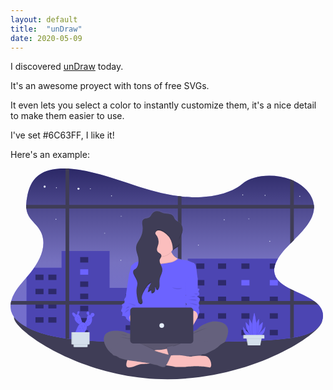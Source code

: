 ```yaml
---
layout: default
title:  "unDraw"
date: 2020-05-09
---
```


I discovered [unDraw](https://undraw.co/) today.

It's an awesome proyect with tons of free SVGs.

It even lets you select a color to instantly customize them, it's a nice detail to make them easier
to use.

I've set #6C63FF, I like it!

Here's an example:

<svg id="working-night" data-name="Layer 1" xmlns="http://www.w3.org/2000/svg" xmlns:xlink="http://www.w3.org/1999/xlink" width="500" height="337.15" viewBox="0 0 1109.79 748.34"><defs><linearGradient id="4673c98d-e8c8-4911-bde5-090ef44e1581" x1="600" y1="694.2" x2="600" y2="75.83" gradientUnits="userSpaceOnUse"><stop offset="0.2" stop-color="gray" stop-opacity="0.4"/><stop offset="0.46" stop-color="gray" stop-opacity="0.5"/><stop offset="1" stop-opacity="0.6"/></linearGradient><linearGradient id="528408a2-f79a-48f6-b2a6-578d2aaf4c5c" x1="597.35" y1="783.63" x2="597.35" y2="223.2" gradientUnits="userSpaceOnUse"><stop offset="0" stop-color="gray" stop-opacity="0.25"/><stop offset="0.54" stop-color="gray" stop-opacity="0.12"/><stop offset="1" stop-color="gray" stop-opacity="0.1"/></linearGradient></defs><title>working late</title><path d="M1151.86,616.41c0,44.37-244.24,207.76-549.27,207.76S57.45,650.05,57.45,605.68s240.11,57.79,545.14,57.79S1151.86,572,1151.86,616.41Z" transform="translate(-45.11 -75.83)" fill="#3f3d56"/><path d="M1154.89,598.7c0,.59,0,1.18,0,1.78-.67,18.44-10.94,36.78-29.68,49.73-19.88,13.72-46.54,20.94-73.91,25.55-4.28.72-8.58,1.37-12.87,2-2.19.3-4.37.6-6.54.88-60.93,8-123.14,9.53-185.06,11-64.77,1.6-129.6,3.18-194.44,4l-12.86.15c-98.38,1.06-196.72.17-294.74-5.41-30.42-1.72-61.14-4-91.3-7.84q-6.45-.79-12.86-1.73c-40-5.73-78.81-14.52-114.17-28.79A254.48,254.48,0,0,1,102,638.72c-22.21-11.79-40.94-26.7-50.21-45A63.12,63.12,0,0,1,45.39,559a81.22,81.22,0,0,1,2.23-12.87,114.68,114.68,0,0,1,12.63-29.71c14.44-24.42,36.13-46.31,54.83-69.24C155,398.31,181,336.56,144.16,286.47c-10.57-14.39-25.85-27-34.46-42.05A67.72,67.72,0,0,1,101.26,218a95.07,95.07,0,0,1-.53-12.87,178.53,178.53,0,0,1,3.75-29.84c6-30.72,17.21-63.84,51.83-83,23.63-13.08,53.75-17.14,84.29-16.37q6.43.15,12.86.6c11.71.77,23.35,2.19,34.59,4,69.44,11.09,133.53,34.26,198.23,55.18,49.26,15.92,100.28,30.81,153.22,37.91,4.28.57,8.56,1.1,12.86,1.56,12.41,1.36,24.93,2.26,37.55,2.63C752.72,179.6,826,166,867.71,130.68,908,96.54,983.56,93.79,1038.4,114.18l.82.31q6.19,2.36,12,5.08c40.41,19,67.48,51.54,71.3,85.59a74.3,74.3,0,0,1,.34,12.74.53.53,0,0,1,0,.13c-2.62,41.89-36.86,77.07-71.63,112.31-4.3,4.35-8.61,8.7-12.87,13.08-11.28,11.58-22.21,23.25-31.69,35.26a165.34,165.34,0,0,0-11.92,17.1A110.45,110.45,0,0,0,986.28,413a71.62,71.62,0,0,0-4.67,19.3,50.47,50.47,0,0,0,5,27.6l.09.2c9.28,18.4,28.92,31.44,51.66,43,4.19,2.14,8.5,4.22,12.87,6.28,24.66,11.64,51.23,22.45,71.43,36.82A107.09,107.09,0,0,1,1137.84,559a77.34,77.34,0,0,1,5.36,6.17,54.14,54.14,0,0,1,11.68,32.69C1154.89,598.16,1154.89,598.43,1154.89,598.7Z" transform="translate(-45.11 -75.83)" fill="#6c63ff"/><path d="M1154.89,598.7c0,.59,0,1.18,0,1.78-.67,18.44-10.94,36.78-29.68,49.73-19.88,13.72-46.54,20.94-73.91,25.55-4.28.72-8.58,1.37-12.87,2-2.19.3-4.37.6-6.54.88-60.93,8-123.14,9.53-185.06,11-64.77,1.6-129.6,3.18-194.44,4l-12.86.15c-98.38,1.06-196.72.17-294.74-5.41-30.42-1.72-61.14-4-91.3-7.84q-6.45-.79-12.86-1.73c-40-5.73-78.81-14.52-114.17-28.79A254.48,254.48,0,0,1,102,638.72c-22.21-11.79-40.94-26.7-50.21-45A63.12,63.12,0,0,1,45.39,559a81.22,81.22,0,0,1,2.23-12.87,114.68,114.68,0,0,1,12.63-29.71c14.44-24.42,36.13-46.31,54.83-69.24C155,398.31,181,336.56,144.16,286.47c-10.57-14.39-25.85-27-34.46-42.05A67.72,67.72,0,0,1,101.26,218a95.07,95.07,0,0,1-.53-12.87,178.53,178.53,0,0,1,3.75-29.84c6-30.72,17.21-63.84,51.83-83,23.63-13.08,53.75-17.14,84.29-16.37q6.43.15,12.86.6c11.71.77,23.35,2.19,34.59,4,69.44,11.09,133.53,34.26,198.23,55.18,49.26,15.92,100.28,30.81,153.22,37.91,4.28.57,8.56,1.1,12.86,1.56,12.41,1.36,24.93,2.26,37.55,2.63C752.72,179.6,826,166,867.71,130.68,908,96.54,983.56,93.79,1038.4,114.18l.82.31q6.19,2.36,12,5.08c40.41,19,67.48,51.54,71.3,85.59a74.3,74.3,0,0,1,.34,12.74.53.53,0,0,1,0,.13c-2.62,41.89-36.86,77.07-71.63,112.31-4.3,4.35-8.61,8.7-12.87,13.08-11.28,11.58-22.21,23.25-31.69,35.26a165.34,165.34,0,0,0-11.92,17.1A110.45,110.45,0,0,0,986.28,413a71.62,71.62,0,0,0-4.67,19.3,50.47,50.47,0,0,0,5,27.6l.09.2c9.28,18.4,28.92,31.44,51.66,43,4.19,2.14,8.5,4.22,12.87,6.28,24.66,11.64,51.23,22.45,71.43,36.82A107.09,107.09,0,0,1,1137.84,559a77.34,77.34,0,0,1,5.36,6.17,54.14,54.14,0,0,1,11.68,32.69C1154.89,598.16,1154.89,598.43,1154.89,598.7Z" transform="translate(-45.11 -75.83)" fill="url(#4673c98d-e8c8-4911-bde5-090ef44e1581)"/><path d="M1051.27,119.57V330.33c-4.3,4.36-8.61,8.71-12.87,13.09V114.18Z" transform="translate(-45.11 -75.83)" fill="#3f3d56"/><path d="M1122.91,217.9a.57.57,0,0,1,0,.13H101.26a95.21,95.21,0,0,1-.53-12.87H1122.57A74.27,74.27,0,0,1,1122.91,217.9Z" transform="translate(-45.11 -75.83)" fill="#3f3d56"/><circle cx="241.32" cy="71.81" r="3.75" fill="#e7effd"/><circle cx="121.22" cy="64.3" r="3.75" fill="#e7effd"/><circle cx="283.68" cy="71.81" r="1.61" fill="#e7effd"/><circle cx="163.04" cy="68.06" r="1.61" fill="#e7effd"/><circle cx="161.44" cy="180.51" r="1.61" fill="#e7effd"/><circle cx="904.01" cy="95.53" r="1.61" fill="#e7effd"/><circle cx="358.74" cy="97.01" r="1.61" fill="#e7effd"/><circle cx="824.66" cy="93.79" r="1.61" fill="#e7effd"/><circle cx="1027.33" cy="98.62" r="1.61" fill="#e7effd"/><path d="M1154.89,598.7c0,.59,0,1.18,0,1.78-.51,18.58-10.8,37.11-29.68,50.15-19.88,13.72-46.54,20.94-73.91,25.55-4.28.72-8.58,1.37-12.87,2-2.19.3-4.37.6-6.54.88-15,2-30.08,3.53-45.21,4.81-20.3,1.72-40.7,2.91-61.12,3.79-26.22,1.15-52.49,1.8-78.73,2.45-51.29,1.26-102.62,2.52-154,3.39l-18.23.3-22.24.3-12.86.15c-81,.86-161.88.42-242.62-2.88q-8.06-.32-16.09-.7-18-.79-36-1.83c-24.05-1.36-48.29-3.08-72.27-5.63q-9.54-1-19-2.21-6.45-.79-12.86-1.73-7.14-1-14.22-2.18c-35-5.72-68.79-14-99.95-26.62A259.37,259.37,0,0,1,102,639.14v-176c4.44-5.15,8.85-10.3,13.09-15.51,5.1-6.26,10-12.71,14.5-19.33h96.8V368.65h170.5V499.79H674.6v-104H995a112,112,0,0,0-8.39,16.65V413h-.37a71.62,71.62,0,0,0-4.67,19.3,50.47,50.47,0,0,0,5,27.6v.42l.09.2c9.28,18.4,28.92,31.44,51.66,43,4.19,2.14,8.5,4.22,12.87,6.28,24.41,11.52,50.71,22.24,70.83,36.4l.6.42A107.61,107.61,0,0,1,1137.43,559c.15.14.28.28.41.42a77.34,77.34,0,0,1,5.36,6.17,54.21,54.21,0,0,1,11.68,32.27C1154.89,598.16,1154.89,598.43,1154.89,598.7Z" transform="translate(-45.11 -75.83)" fill="#6c63ff"/><path d="M1154.89,598.7c0,.59,0,1.18,0,1.78-.51,18.58-10.8,37.11-29.68,50.15-19.88,13.72-46.54,20.94-73.91,25.55-4.28.72-8.58,1.37-12.87,2-2.19.3-4.37.6-6.54.88-15,2-30.08,3.53-45.21,4.81-20.3,1.72-40.7,2.91-61.12,3.79-26.22,1.15-52.49,1.8-78.73,2.45-51.29,1.26-102.62,2.52-154,3.39l-18.23.3-22.24.3-12.86.15c-81,.86-161.88.42-242.62-2.88q-8.06-.32-16.09-.7-18-.79-36-1.83c-24.05-1.36-48.29-3.08-72.27-5.63q-9.54-1-19-2.21-6.45-.79-12.86-1.73-7.14-1-14.22-2.18c-35-5.72-68.79-14-99.95-26.62A259.37,259.37,0,0,1,102,639.14v-176c4.44-5.15,8.85-10.3,13.09-15.51,5.1-6.26,10-12.71,14.5-19.33h96.8V368.65h170.5V499.79H674.6v-104H995a112,112,0,0,0-8.39,16.65V413h-.37a71.62,71.62,0,0,0-4.67,19.3,50.47,50.47,0,0,0,5,27.6v.42l.09.2c9.28,18.4,28.92,31.44,51.66,43,4.19,2.14,8.5,4.22,12.87,6.28,24.41,11.52,50.71,22.24,70.83,36.4l.6.42A107.61,107.61,0,0,1,1137.43,559c.15.14.28.28.41.42a77.34,77.34,0,0,1,5.36,6.17,54.21,54.21,0,0,1,11.68,32.27C1154.89,598.16,1154.89,598.43,1154.89,598.7Z" transform="translate(-45.11 -75.83)" opacity="0.3"/><rect x="88.69" y="376.79" width="28.6" height="19.3" opacity="0.4"/><rect x="134.45" y="376.79" width="28.6" height="19.3" opacity="0.4"/><rect x="659.88" y="337.12" width="28.6" height="19.3" opacity="0.4"/><rect x="737.09" y="337.12" width="28.6" height="19.3" opacity="0.4"/><rect x="820.01" y="337.12" width="28.6" height="19.3" opacity="0.4"/><rect x="659.88" y="396.1" width="28.6" height="19.3" opacity="0.4"/><rect x="737.09" y="396.1" width="28.6" height="19.3" opacity="0.4"/><rect x="820.01" y="396.1" width="28.6" height="19.3" fill="#6c63ff"/><rect x="659.88" y="455.07" width="28.6" height="19.3" opacity="0.4"/><rect x="737.09" y="455.07" width="28.6" height="19.3" opacity="0.4"/><rect x="820.01" y="455.07" width="28.6" height="19.3" opacity="0.4"/><rect x="659.88" y="514.05" width="28.6" height="19.3" opacity="0.4"/><rect x="737.09" y="514.05" width="28.6" height="19.3" opacity="0.4"/><rect x="820.01" y="514.05" width="28.6" height="19.3" opacity="0.4"/><rect x="659.88" y="573.03" width="28.6" height="19.3" opacity="0.4"/><rect x="737.09" y="573.03" width="28.6" height="19.3" opacity="0.4"/><rect x="820.01" y="573.03" width="28.6" height="19.3" opacity="0.4"/><path d="M986.28,413a71.62,71.62,0,0,0-4.67,19.3H965.92V413Z" transform="translate(-45.11 -75.83)" opacity="0.4"/><rect x="920.81" y="396.1" width="28.6" height="19.3" fill="#6c63ff"/><rect x="920.81" y="455.07" width="28.6" height="19.3" opacity="0.4"/><rect x="920.81" y="514.05" width="28.6" height="19.3" opacity="0.4"/><rect x="920.81" y="573.03" width="28.6" height="19.3" opacity="0.4"/><rect x="247.4" y="314.6" width="28.6" height="19.3" opacity="0.4"/><rect x="247.4" y="357.87" width="28.6" height="19.3" fill="#6c63ff"/><rect x="247.4" y="401.13" width="28.6" height="19.3" opacity="0.4"/><rect x="247.4" y="444.4" width="28.6" height="19.3" opacity="0.4"/><rect x="247.4" y="487.66" width="28.6" height="19.3" opacity="0.4"/><rect x="247.4" y="530.93" width="28.6" height="19.3" opacity="0.4"/><rect x="247.4" y="574.19" width="28.6" height="19.3" opacity="0.4"/><rect x="88.69" y="427.23" width="28.6" height="19.3" opacity="0.4"/><rect x="134.45" y="427.23" width="28.6" height="19.3" opacity="0.4"/><rect x="88.69" y="477.67" width="28.6" height="19.3" opacity="0.4"/><rect x="134.45" y="477.67" width="28.6" height="19.3" opacity="0.4"/><rect x="88.69" y="528.11" width="28.6" height="19.3" opacity="0.4"/><rect x="134.45" y="528.11" width="28.6" height="19.3" opacity="0.4"/><rect x="408.96" y="446.45" width="142.98" height="17.25" opacity="0.4"/><rect x="408.96" y="501.49" width="142.98" height="17.25" opacity="0.4"/><rect x="408.96" y="556.54" width="142.98" height="17.25" opacity="0.4"/><path d="M253.46,76.52v604q-6.45-.79-12.86-1.73V75.92C244.89,76,249.17,76.22,253.46,76.52Z" transform="translate(-45.11 -75.83)" fill="#3f3d56"/><path d="M652.36,175.15V693.66l-12.86.15V173.58Q645.92,174.45,652.36,175.15Z" transform="translate(-45.11 -75.83)" fill="#3f3d56"/><path d="M1137.84,559H45.39a81.22,81.22,0,0,1,2.23-12.87H1122.7A105.88,105.88,0,0,1,1137.84,559Z" transform="translate(-45.11 -75.83)" fill="#3f3d56"/><path d="M1038.4,503.06c4.19,2.14,8.5,4.22,12.87,6.28V675.76c-4.28.72-8.58,1.37-12.87,2Z" transform="translate(-45.11 -75.83)" fill="#3f3d56"/><polygon points="337.33 229.81 334.87 229.81 334.87 227.35 334.43 227.35 334.43 229.81 331.97 229.81 331.97 230.25 334.43 230.25 334.43 232.71 334.87 232.71 334.87 230.25 337.33 230.25 337.33 229.81" fill="#e7effd"/><polygon points="848.61 178.68 846.15 178.68 846.15 176.22 845.7 176.22 845.7 178.68 843.25 178.68 843.25 179.12 845.7 179.12 845.7 181.58 846.15 181.58 846.15 179.12 848.61 179.12 848.61 178.68" fill="#e7effd"/><polygon points="395.6 168.73 393.14 168.73 393.14 166.27 392.69 166.27 392.69 168.73 390.24 168.73 390.24 169.18 392.69 169.18 392.69 171.63 393.14 171.63 393.14 169.18 395.6 169.18 395.6 168.73" fill="#e7effd"/><circle cx="391.85" cy="325.96" r="1.61" fill="#e7effd"/><circle cx="759.02" cy="182.12" r="1.61" fill="#e7effd"/><circle cx="920.81" cy="258.37" r="1.61" fill="#e7effd"/><circle cx="667.43" cy="272.18" r="1.61" fill="#e7effd"/><path d="M760.43,619s-34.31,8.3-47.89,23.83c-4.55,5.19-11.3,8.93-18.27,11.6V631c7.85-13.18,15.76-27.84,15.76-27.84.36-.72,3.22-10.83,3.22-10.83,6.44-5.06-.36-22.74-.36-22.74s3.94-11.19,1.79-13.36-.36-7.94,1.43-10.47,1.43-5.78,1.43-7.94-2.86-5.42-7.51-7.22.36-4.69,3.22-5.42,3.58-7.58.36-11.19.36-5.77,2.14-9.74S710,501,710,501V464.5h0s-2.15-11.91-4.29-32.85-10.37-23.1-10.37-23.1a94.19,94.19,0,0,1-12.87-5.06,88.15,88.15,0,0,0-13.58-5.05s-9.65,0-17.52-2.42-11.95-2.59-11.95-2.59l-1.29-.64a46.83,46.83,0,0,1-21.69-23c-.22-.5-.42-1-.62-1.48a50.48,50.48,0,0,0,5.71-7.58l0-.06c0,.37,0,.74,0,1.11,0,.15,0,.31,0,.46,0,.89,0,1.78,0,2.67h0V365c5.7-10.07,22.24-12.37,23.81-23.87a12,12,0,0,0,.11-1.58v-.07c0-.38,0-.77,0-1.16-.21-3.21-1.31-6.41-1.52-9.65a18.53,18.53,0,0,1,0-2.79v.06c.74-8.93,7.47-16.7,10.55-25.37a30.41,30.41,0,0,0,1.61-7.22v-.07c.08-.74.13-1.49.15-2.24,0-.18,0-.37,0-.55,0-.52,0-1,0-1.56a33.78,33.78,0,0,0-11.15-24.4c-5.7-4.95-13.23-8.06-17.18-14.53-1.84-3-2.74-6.56-4.75-9.46-3.78-5.48-10.72-7.71-17.29-8.5s-13.32-.53-19.6-2.59c-4.46-1.46-8.5-4.05-13-5.35a24.87,24.87,0,0,0-26.71,9.63c-2.37,3.46-3.92,7.6-7.12,10.3-6.55,5.54-17.66,3.14-23.4,9.52-3.15,3.51-3.51,8.29-3.13,13.17,0,.06,0,.12,0,.18,0,.37.07.75.11,1.13,0,.18,0,.36,0,.53s0,.38.07.57c.2,1.75.45,3.49.67,5.17,0,.26.06.51.09.77l.18,1.57c0,.38.06.76.1,1.14s.07,1,.1,1.42,0,.74.07,1.12a77.16,77.16,0,0,1-8.2,38.5c-5.41,10.61-13.45,20.39-14.85,32.24a34.73,34.73,0,0,0-.16,5.85c0,.23,0,.46,0,.69s.06.7.09,1.05.08.81.13,1.21c0,.23.06.46.09.69.07.53.15,1.06.24,1.6l.06.34c1.42,8.08,4.64,16,6.35,24.16a65.34,65.34,0,0,1,1.28,9.13.13.13,0,0,0,0,.06c.06,1,.11,1.95.14,2.93,0,1.32,0,2.65,0,4a63.46,63.46,0,0,1-8.33,2.56c-5,.72-19.67,13.72-18.6,17s-6.56,26-6.77,26.69h0l-12,83s-6.37,6.14-4.38,10.11-.39,10.83-.39,10.83-10.76,4.69-8.37,7.58,1.3,8.3-.34,11.91-4.33,10.11,0,11.19.74,15.17.74,15.17,15.09-1.74,14,7.22c-.36,2.85,10.55,10.69,15.1,13.83V663c-6.11-1.71-13.29-3.93-17.87-6.07-9.29-4.33-61.48-12.63-72.92,12.28s15.73,58.12,22.52,61.73c0,0,6.44,5.05,7.87,7.58s9.65,3.25,9.65,3.25,8.58,4,10.72,6.13c1.58,1.6,14.65,5.75,30.14,9h0s-12.51,28.8,7.9,26.43,30.35-12.42,44.74-12.42c5.75,0,16.43-.81,27.18-1.77a72.24,72.24,0,0,1,8,1.89,102.81,102.81,0,0,0,18.58,4s16.09,8.66,24.67,6.49a5.45,5.45,0,0,0,1.94-1l.2,0c1.56-.39,3.33-2,5.17-4.43,10.73,1.1,23,2.66,27.56,4.44,8.89,3.43,72.48-1.32,72.48-1.32s41.08.81,52.85,4.37,7.59-36.35-14.13-40.84A89.12,89.12,0,0,0,719.77,741a39.5,39.5,0,0,0,4.11-5c7.82-.71,13-1.15,13-1.15s20.73-10.11,32.53-16.25a74.22,74.22,0,0,0,20-15.88s10.36-6.5,14.65-9,6.43-10.83,6.43-10.83C843,609.24,760.43,619,760.43,619Zm-93.08-92.38c0-1.21,0-2.43,0-3.64C668.51,523.8,668.34,525.09,667.35,526.61Zm.34,25.53c.87,1.14,1.71,2.18,2.31,3,2.31,3-1.87,4.4-1.57,9.37.07,1.11.17,2.66.27,4.38h0C668.26,561.73,667.9,555.83,667.69,552.14Z" transform="translate(-45.11 -75.83)" fill="url(#528408a2-f79a-48f6-b2a6-578d2aaf4c5c)"/><path d="M481.63,666.07s-20-4.65-29.31-8.94-61.48-12.51-72.92,12.16,15.73,57.54,22.52,61.12S474.84,685,474.84,685L527,707l10-34.14Z" transform="translate(-45.11 -75.83)" fill="#65617d"/><rect x="458.59" y="597.03" width="227.07" height="78.99" rx="36.83" ry="36.83" fill="#65617d"/><path d="M730.77,712.35a39.41,39.41,0,0,1-6.58,21.84,40,40,0,0,1-5,6.1,39.37,39.37,0,0,1-27.93,11.57H543.2a39.5,39.5,0,0,1,0-79H691.27a39.5,39.5,0,0,1,39.5,39.49Z" transform="translate(-45.11 -75.83)" opacity="0.1"/><path d="M607.14,714.66s-22.77,5.85-41.35,5.59S460.3,756.1,460.3,756.1s-12.51,28.52,7.9,26.16S498.55,770,512.94,770s59.66-5,59.66-5l43.56-32.18Z" transform="translate(-45.11 -75.83)" fill="#fbbebe"/><path d="M621.39,445.53l-40.84,8.05-2.65.53s-32.29-8.58-33.36-9.3-30.38-40.21-30.38-40.21,14.82.16,26.46-6.55c.42-.24.83-.5,1.24-.75a25.8,25.8,0,0,0,11-13.49c.21-.59.39-1.2.56-1.84,1.24-4.78,1.32-10.57-.34-17.58-4-16.67,5.2-21.26,17.39-20.86,17.61.58,41.58,11.57,41.58,11.57a48.87,48.87,0,0,0,3.77,16.3c.19.48.4,1,.62,1.46a46.54,46.54,0,0,0,21.69,22.75l1.29.64c1.3.62,2.67,1.21,4.09,1.74C674.65,409.79,621.39,445.53,621.39,445.53Z" transform="translate(-45.11 -75.83)" fill="#fbbebe"/><path d="M616.48,372.86a51.51,51.51,0,0,1-63.58,10.95c1.76-5.12,2.09-11.49.22-19.42-9.65-40.75,59-9.29,59-9.29A49.53,49.53,0,0,0,616.48,372.86Z" transform="translate(-45.11 -75.83)" opacity="0.1"/><path d="M629.37,336.66a51.12,51.12,0,0,1-7.8,27.23,50.39,50.39,0,0,1-5.71,7.51A51.18,51.18,0,0,1,581,388c-1,.07-2.07.1-3.11.1a51.47,51.47,0,1,1,51.47-51.47Z" transform="translate(-45.11 -75.83)" fill="#fbbebe"/><path d="M621.39,445.53l-40.84,8.05-2.65.53s-32.29-8.58-33.36-9.3-30.38-40.21-30.38-40.21,14.82.16,26.46-6.55c.42-.24.83-.5,1.24-.75,3.7,4,15.81,15.31,34.84,15.23A50.33,50.33,0,0,0,584,412c5.74-.88,11.53-1.45,17.31-2,11.07-1.16,28-4.52,36.89-14.3l1.29.64c1.3.62,2.67,1.21,4.09,1.74C674.65,409.79,621.39,445.53,621.39,445.53Z" transform="translate(-45.11 -75.83)" opacity="0.1"/><path d="M667.5,549.9c.35,7.87,6.08,96.51,6.08,96.51H495.21l1.21-55.81,1-44.64.32-14.65,1.43-50.75L494,476,465.9,451.24h0c.21-.66,7.83-23.25,6.77-26.43s13.59-16.08,18.6-16.8a65.12,65.12,0,0,0,8.38-2.55c8.43-3,19.68-7.32,20.92-6.64,1.75.94,19.29-.69,20-.76h0s12.94,16.73,36.06,16.63a49,49,0,0,0,7.27-.58c5.74-.88,11.53-1.45,17.31-2.05,11.63-1.21,29.71-4.86,38.18-15.8,0,0,4.09.17,11.95,2.56s17.52,2.4,17.52,2.4a88.91,88.91,0,0,1,13.58,5,95,95,0,0,0,12.87,5s8.22,2.14,10.37,22.87S710,466.62,710,466.62L667.5,503.43S667.15,542,667.5,549.9Z" transform="translate(-45.11 -75.83)" fill="#6c63ff"/><polygon points="420.8 535.91 427.05 545.92 450.46 554.17 466.55 524.83 451.72 514.82 427.95 505.53 414.37 513.39 420.8 535.91" fill="#fbbebe"/><path d="M665.71,661.06s33.24-2.5,46.83-17.87,47.89-23.59,47.89-23.59,82.57-9.65,50,63.27c0,0-2.14,8.22-6.43,10.72s-14.65,8.94-14.65,8.94L662.52,691.45Z" transform="translate(-45.11 -75.83)" fill="#65617d"/><path d="M730.77,712.35a39.41,39.41,0,0,1-6.58,21.84c-21.34,1.89-68.6,6.33-78.49,9.09-12.15,3.37-36.74-2.5-39.43-3.16l-.25-.06s-4.74-14.38-7-23.58c-1-4.18-1.53-7.29-.87-7.52,2.15-.71,21.81-6.08,21.45-3s59-23.06,59-23.06l1.82,22.88C686.45,712.68,730.77,702.42,730.77,712.35Z" transform="translate(-45.11 -75.83)" opacity="0.1"/><path d="M791.89,693.23l-2.5,9.3a74.09,74.09,0,0,1-20,15.72c-11.8,6.08-32.53,16.09-32.53,16.09s-76.13,6.43-89,10-39.68-3.22-39.68-3.22-10-30.38-7.86-31.1,21.8-6.07,21.45-3,59-23.06,59-23.06Z" transform="translate(-45.11 -75.83)" fill="#65617d"/><path d="M579.92,773.37s37.42,2.61,46.32,6,72.48-1.3,72.48-1.3,41.08.8,52.85,4.32,7.59-36-14.13-40.43-52.33,2.09-52.33,2.09-34.54-4.45-38.73-5-31.78.25-31.78.25Z" transform="translate(-45.11 -75.83)" fill="#fbbebe"/><path d="M432.87,674.72s49.46,4.45,63.06,12.56Z" transform="translate(-45.11 -75.83)" opacity="0.1"/><path d="M741.37,642.28s-38.73,9.42-53.91,23.28Z" transform="translate(-45.11 -75.83)" opacity="0.1"/><path d="M435.75,663.47c.79.26,22.77,3.14,22.24,5.23S435.75,663.47,435.75,663.47Z" transform="translate(-45.11 -75.83)" opacity="0.1"/><path d="M401.21,718.61l2.86,10.73s6.43,5,7.86,7.5,9.65,3.22,9.65,3.22,8.58,3.93,10.73,6.07,25.37,8.94,47.18,11.8,62.19,8.22,70.77,11.08a103,103,0,0,0,18.59,3.93s16.08,8.58,24.66,6.44,23.23-41.11,23.23-41.11-56.47-13.22-58.26-17.51-56.12-24.3-56.12-24.3l-32.17.76Z" transform="translate(-45.11 -75.83)" opacity="0.1"/><path d="M399.06,719.68l2.86,10.73s6.44,5,7.87,7.5,9.65,3.22,9.65,3.22,8.58,3.93,10.72,6.08,25.38,8.93,47.18,11.79,62.2,8.22,70.78,11.08A103.32,103.32,0,0,0,566.7,774s16.09,8.57,24.67,6.43,23.23-41.11,23.23-41.11-56.48-13.22-58.26-17.51S474.84,685,474.84,685l-25-5.72Z" transform="translate(-45.11 -75.83)" fill="#65617d"/><path d="M472.15,447.67l-6.25,3.58-12,82.21s-6.37,6.08-4.38,10-.39,10.72-.39,10.72-10.76,4.65-8.37,7.51,1.3,8.22-.34,11.79-4.33,10,0,11.08.74,15,.74,15,15.09-1.72,14,7.14c-.45,3.58,17.06,15,17.06,15s-19.9-36.1,24.68-31.1l3.83-20.35s3.83-11.46,0-15,.86-20.55.86-20.55l.84-73.81Z" transform="translate(-45.11 -75.83)" fill="#6c63ff"/><path d="M462.44,553.84c.79,1.31,24.86,4,26.43,8.27S462.44,553.84,462.44,553.84Z" transform="translate(-45.11 -75.83)" opacity="0.1"/><path d="M454.85,574.25s3.27-10.21,11-8.38S454.85,574.25,454.85,574.25Z" transform="translate(-45.11 -75.83)" opacity="0.1"/><path d="M450.67,589.16s5.75-13.61,13.6-12.56S450.67,589.16,450.67,589.16Z" transform="translate(-45.11 -75.83)" opacity="0.1"/><path d="M712.54,588.86l-2.51,15s-25.73,47.19-30.38,47.9-30-31.45-30-31.45l-6.79-31.46,26.73-5.07,11.87-11.73S711.46,574.92,712.54,588.86Z" transform="translate(-45.11 -75.83)" fill="#fbbebe"/><path d="M700.38,459.83l9.65,6.79v36.1s7.51-.72,5.72,3.22-5.36,6.07-2.14,9.65,2.5,10.36-.36,11.08-7.86,3.57-3.22,5.36,7.51,5,7.51,7.15.36,5.36-1.43,7.86-3.57,8.22-1.43,10.37-1.79,13.22-1.79,13.22,6.8,17.52.36,22.52c0,0-2.86,10-3.22,10.72,0,0,4.51-34.79-40.46-20.08,0,0-.83-13.26-1.14-18.17s3.88-6.35,1.57-9.28-8.09-9.66-5.36-11.44,1.79-5,.71-7.51-4.85-2.5-1.43-5.54,5.45-5.89,3.44-7.32-5.5-6.09-2.72-8.23,2.86-33.24,2.86-33.24S678.94,437.31,700.38,459.83Z" transform="translate(-45.11 -75.83)" fill="#6c63ff"/><path d="M695.84,521.33s13.74-3.73,14.19,0S695.84,521.33,695.84,521.33Z" transform="translate(-45.11 -75.83)" opacity="0.1"/><path d="M680.4,531.6s18.84-4.71,21.19-1.05S680.4,531.6,680.4,531.6Z" transform="translate(-45.11 -75.83)" opacity="0.1"/><path d="M676.21,541.54s28.26-3.93,30.09,1.83S676.21,541.54,676.21,541.54Z" transform="translate(-45.11 -75.83)" opacity="0.1"/><path d="M680.4,553.84c1.05.26,27.21,2.09,27.73,7.06S680.4,553.84,680.4,553.84Z" transform="translate(-45.11 -75.83)" opacity="0.1"/><rect x="425.09" y="494.12" width="224.08" height="127.27" rx="10.47" ry="10.47" fill="#3f3d56"/><circle cx="537.13" cy="557.76" r="8.26" fill="#e7effd"/><path d="M507.72,491.94s21.48,16.42,38.09,3.91C545.81,495.85,517.73,498.4,507.72,491.94Z" transform="translate(-45.11 -75.83)" opacity="0.1"/><path d="M616.48,496.36s21.47,16.41,38.08,3.9C654.56,500.26,626.49,502.82,616.48,496.36Z" transform="translate(-45.11 -75.83)" opacity="0.1"/><path d="M629.37,336.66a51.12,51.12,0,0,1-7.8,27.23c-.43-14.33-3.8-28.67-11.6-40.64-7.14-11-28.85-30.19-43.77-24.84a10.57,10.57,0,0,0-6.52,7c-1.48,5.62,2.85,8,5.63,12.43a38.11,38.11,0,0,1,5.2,25.68,35.72,35.72,0,0,1-.75,3.56c-2.35,8.82-7.73,18.91-2.18,26.14,3.87,5,12.19,6.78,13.32,13A7.59,7.59,0,0,1,581,388c-.26,4.21-3.85,7.92-5.42,12.05-1.84,4.87-.8,9.71,1.11,14.6,2.48,6.38,6.44,12.83,7.4,19.57s-1.11,13-3.55,19.33c-2.31,6-5,11.95-5.9,18.2-1.73,11.88,2.63,25.62-4.85,35a5.24,5.24,0,0,1-3.27,2.21c-4.79.5-4-8.11-7.83-11,.41,5,.8,10.22-1,14.9s-6.54,8.66-11.5,7.87l-1.71-11.23a32.43,32.43,0,0,1-11.9,7.45A86.74,86.74,0,0,1,545,483.35c-12.59,6.06-19.93,19.18-26.48,31.52-4.08,7.71-8.31,16.13-6.88,24.74.58,3.51,2.09,6.85,2.42,10.38s-.95,7.66-4.24,9c-2.87,1.17-6.22-.23-8.29-2.57l-.36-.43c-.2-.26-.39-.53-.57-.8a13.43,13.43,0,0,1-.95-1.7,32.89,32.89,0,0,1-2-6.57l-.22-1c-3.33-14.61-6.33-29.68-3.89-44.46.9-5.44,2.54-10.84,2.34-16.36A30,30,0,0,0,494,476c-2.92-8.18-8.54-15.69-11.74-23.93a.71.71,0,0,1-.08-.18c-1.68-4.36-2.51-9.81.6-13.31,1.6-1.81,4-2.72,6-4,6.22-4.05,9-11.74,10.15-19.08a64.88,64.88,0,0,0,.78-10c8.43-3,19.68-7.32,20.92-6.64,1.75.94,19.29-.69,20-.76,5.34-3.08,10-7.61,12.28-14.24.21-.59.39-1.2.56-1.84a51.47,51.47,0,1,1,75.91-45.31Z" transform="translate(-45.11 -75.83)" opacity="0.1"/><path d="M569.76,344.94c-2.36,8.82-7.73,18.91-2.17,26.15,3.87,5,12.19,6.77,13.3,13,.89,5-3.52,9.12-5.3,13.82-4.24,11.23,6.82,22.27,8.5,34.16,1.83,12.9-7.57,24.65-9.44,37.54-1.73,11.88,2.63,25.61-4.85,35a5.18,5.18,0,0,1-3.27,2.21c-4.79.51-4-8.1-7.83-11,.41,5,.8,10.22-1,14.9s-6.54,8.65-11.5,7.87l-1.71-11.24a32.39,32.39,0,0,1-11.9,7.45A86.8,86.8,0,0,1,545,481.21c-12.59,6.06-19.92,19.18-26.47,31.51-4.09,7.71-8.31,16.14-6.89,24.75.58,3.51,2.09,6.84,2.42,10.38s-.95,7.65-4.24,9c-3,1.25-6.63-.41-8.65-3s-2.8-5.89-3.53-9.08c-3.42-14.92-6.61-30.32-4.12-45.42.9-5.45,2.54-10.85,2.34-16.36-.43-12.07-9.34-22-13.68-33.23-1.69-4.37-2.51-9.81.6-13.31,1.6-1.81,4-2.72,6-4,6.21-4.06,9-11.74,10.14-19.08a66.12,66.12,0,0,0-.67-23.88c-2.51-11.75-8.27-23.23-6.84-35.16,1.4-11.74,9.44-21.42,14.85-31.93a75.54,75.54,0,0,0,7.66-44.15c-.93-7.05-2.56-15.21,2.22-20.48,5.74-6.32,16.85-3.94,23.4-9.42,3.2-2.67,4.75-6.78,7.12-10.2a25,25,0,0,1,26.71-9.54c4.5,1.29,8.54,3.85,13,5.3,6.28,2,13,1.78,19.6,2.57s13.51,3,17.29,8.41c2,2.88,2.91,6.39,4.75,9.37,3.95,6.4,11.48,9.48,17.18,14.39a33.34,33.34,0,0,1,9.38,35.61c-3.4,9.47-11.27,17.85-10.6,27.89.27,4.13,2,8.18,1.46,12.27-1.58,11.39-18.11,13.66-23.82,23.64.46-16.36-2.68-33.21-11.61-46.92-7.14-11-28.85-30.2-43.77-24.85a10.61,10.61,0,0,0-6.52,7c-1.48,5.61,2.85,8,5.63,12.43A37.8,37.8,0,0,1,569.76,344.94Z" transform="translate(-45.11 -75.83)" fill="#3f3d56"/><g opacity="0.2"><path d="M499.65,401.62a65.55,65.55,0,0,0-1.43-15.3c-2.13-10-6.59-19.79-7-29.83-.58,11.18,4.65,22,7,33A65.65,65.65,0,0,1,499.65,401.62Z" transform="translate(-45.11 -75.83)"/><path d="M542.25,482.77c.87-1.59,1.77-3.17,2.74-4.71-12.58,6.06-19.92,19.18-26.47,31.52-3.79,7.13-7.68,14.89-7.1,22.83.48-6.81,3.83-13.45,7.1-19.62C524.58,501.38,531.32,489.32,542.25,482.77Z" transform="translate(-45.11 -75.83)"/><path d="M514,547.44c-.38,2.7-1.72,5.26-4.18,6.27-3,1.24-6.63-.41-8.64-3s-2.81-5.88-3.54-9.08c-2.44-10.66-4.76-21.58-5-32.45-.24,11.93,2.3,23.95,5,35.67.73,3.19,1.52,6.5,3.54,9.08s5.61,4.24,8.64,3c3.29-1.35,4.58-5.46,4.25-9C514,547.76,514,547.6,514,547.44Z" transform="translate(-45.11 -75.83)"/><path d="M570.92,334.2a36.29,36.29,0,0,1-1.16,7.6c-1.74,6.53-5.14,13.77-4.53,20,.48-5.44,3.08-11.36,4.53-16.81A36.14,36.14,0,0,0,570.92,334.2Z" transform="translate(-45.11 -75.83)"/><path d="M514.51,286.48a75.05,75.05,0,0,0-.62-11.41c-.37-2.78-.84-5.74-1-8.63-.23,3.85.47,8,1,11.85A74.85,74.85,0,0,1,514.51,286.48Z" transform="translate(-45.11 -75.83)"/><path d="M580.9,384.19c0-.09,0-.16-.07-.25-.76,3.72-3.82,7.12-5.23,10.86a15.23,15.23,0,0,0-.88,7,14.38,14.38,0,0,1,.88-3.78C577.37,393.31,581.78,389.15,580.9,384.19Z" transform="translate(-45.11 -75.83)"/><path d="M495.86,479.85c-.44-12.07-9.34-22-13.69-33.23a22.78,22.78,0,0,1-1.4-5.5,18.58,18.58,0,0,0,1.4,8.72c4.28,11.08,12.94,20.83,13.64,32.63C495.86,481.6,495.89,480.72,495.86,479.85Z" transform="translate(-45.11 -75.83)"/><path d="M610,318c-7.15-11-28.85-30.2-43.77-24.85a10.62,10.62,0,0,0-6.53,7,7.57,7.57,0,0,0-.11,3.76c0-.18.06-.36.11-.54a10.6,10.6,0,0,1,6.53-7c14.92-5.35,36.62,13.88,43.77,24.85,8.08,12.42,11.41,27.41,11.63,42.28C621.84,347.55,618.65,331.28,610,318Z" transform="translate(-45.11 -75.83)"/><path d="M645.4,341.25c-1.57,11.36-18,13.65-23.77,23.57,0,1.09,0,2.19,0,3.28,5.7-10,22.24-12.25,23.81-23.64a13.57,13.57,0,0,0,0-3.37A.86.86,0,0,1,645.4,341.25Z" transform="translate(-45.11 -75.83)"/><path d="M654.54,301.08c-3.4,9.48-11.27,17.85-10.6,27.9,0,.14,0,.29,0,.44.74-8.85,7.47-16.53,10.55-25.12a31.48,31.48,0,0,0,1.75-12.24A30.57,30.57,0,0,1,654.54,301.08Z" transform="translate(-45.11 -75.83)"/><path d="M569.8,501.49a5.2,5.2,0,0,1-3.27,2.22c-4.79.51-4-8.1-7.83-11,.1,1.14.19,2.29.25,3.44,3.56,3.08,2.9,11.27,7.58,10.77a5.15,5.15,0,0,0,3.27-2.21c4.27-5.36,4.68-12.13,4.57-19.16C574.26,491.41,573.41,497,569.8,501.49Z" transform="translate(-45.11 -75.83)"/><path d="M557.69,507.61c-1.82,4.69-6.54,8.66-11.51,7.87q-.85-5.61-1.7-11.24a32.62,32.62,0,0,1-11.31,7.23c-.22,1.14-.43,2.29-.6,3.44a32.42,32.42,0,0,0,11.91-7.45q.85,5.63,1.7,11.24c5,.78,9.69-3.18,11.51-7.87A25.62,25.62,0,0,0,559,500.66,21.63,21.63,0,0,1,557.69,507.61Z" transform="translate(-45.11 -75.83)"/><path d="M574.65,466.49a57.13,57.13,0,0,0-.43,9.11,45.61,45.61,0,0,1,.43-5.89c1.79-12.29,10.4-23.54,9.62-35.73C583.58,445,576.28,455.29,574.65,466.49Z" transform="translate(-45.11 -75.83)"/></g><path d="M872,637s-6.79,31.63,23.43,35.38l1.87-3.51S873.9,646.87,872,637Z" transform="translate(-45.11 -75.83)" fill="#6c63ff"/><path d="M906.94,668.66l-7,1.49-.7.15s-18.75-15.22-18.51-49.2a85,85,0,0,0,8.95,14.17C897.09,645.1,905.54,658.23,906.94,668.66Z" transform="translate(-45.11 -75.83)" fill="#6c63ff"/><path d="M909.32,671.92a4.43,4.43,0,0,1-3.78.49c-18-4.22-11.95-63-11.95-63,1,.47,2.09,8,6.24,17.6C907.11,644,915.11,667.66,909.32,671.92Z" transform="translate(-45.11 -75.83)" fill="#6c63ff"/><path d="M949.34,637s1.17,31.63-29.05,35.38l-1.87-3.51S947.47,646.87,949.34,637Z" transform="translate(-45.11 -75.83)" fill="#6c63ff"/><path d="M940.68,621.1c.22,34-24.14,49.2-24.14,49.2l-.7-.15-7-1.49c1.39-10.43,9.86-23.56,17.28-33.39A76,76,0,0,1,940.68,621.1Z" transform="translate(-45.11 -75.83)" fill="#6c63ff"/><path d="M915.73,668.84a11.18,11.18,0,0,1-4,3.08h0a7.69,7.69,0,0,1-1.47.49c-4.44,1-6-2.16-5.74-7.6.42-9.69,6.51-26.49,12-39,3.94-9.06,10.37-15.92,11.33-16.37C927.79,609.39,927.52,655.18,915.73,668.84Z" transform="translate(-45.11 -75.83)" fill="#6c63ff"/><path d="M910.69,588.77s-20.15,71.46-2.81,82.24S915.14,595.1,910.69,588.77Z" transform="translate(-45.11 -75.83)" fill="#6c63ff"/><path d="M872,637s-6.79,31.63,23.43,35.38l1.87-3.51S873.9,646.87,872,637Z" transform="translate(-45.11 -75.83)" opacity="0.1"/><path d="M906.94,668.66l-7,1.49-.7.15s-18.75-15.22-18.51-49.2a85,85,0,0,0,8.95,14.17C897.09,645.1,905.54,658.23,906.94,668.66Z" transform="translate(-45.11 -75.83)" opacity="0.1"/><path d="M909.32,671.92a4.43,4.43,0,0,1-3.78.49c-18-4.22-11.95-63-11.95-63,1,.47,2.09,8,6.24,17.6C907.11,644,915.11,667.66,909.32,671.92Z" transform="translate(-45.11 -75.83)" opacity="0.1"/><path d="M949.34,637s1.17,31.63-29.05,35.38l-1.87-3.51S947.47,646.87,949.34,637Z" transform="translate(-45.11 -75.83)" opacity="0.1"/><path d="M940.68,621.1c.22,34-24.14,49.2-24.14,49.2l-.7-.15-7-1.49c1.39-10.43,9.86-23.56,17.28-33.39A76,76,0,0,1,940.68,621.1Z" transform="translate(-45.11 -75.83)" opacity="0.1"/><path d="M915.73,668.84a11.18,11.18,0,0,1-4,3.08h0a7.69,7.69,0,0,1-1.47.49c-4.44,1-6-2.16-5.74-7.6.42-9.69,6.51-26.49,12-39,3.94-9.06,10.37-15.92,11.33-16.37C927.79,609.39,927.52,655.18,915.73,668.84Z" transform="translate(-45.11 -75.83)" opacity="0.1"/><path d="M910.69,588.77s-20.15,71.46-2.81,82.24S915.14,595.1,910.69,588.77Z" transform="translate(-45.11 -75.83)" opacity="0.1"/><path d="M872,637s-4,31.63,26.24,35.38l1.87-3.51S873.9,646.87,872,637Z" transform="translate(-45.11 -75.83)" fill="#6c63ff"/><path d="M909.75,668.66l-7,1.49-.71.15s-21.56-15.22-21.32-49.2c0,0,5.52,5.92,11.76,14.17C899.9,645.1,908.35,658.23,909.75,668.66Z" transform="translate(-45.11 -75.83)" fill="#6c63ff"/><path d="M909.75,668.66l-7,1.49c-6.67-5.85-9.31-21.12-10.27-34.88C899.9,645.1,908.35,658.23,909.75,668.66Z" transform="translate(-45.11 -75.83)" opacity="0.1"/><path d="M912.13,671.92a4.43,4.43,0,0,1-3.78.49c-18.05-4.22-14.76-63-14.76-63,1,.47,4.9,8,9,17.6C909.92,644,917.92,667.66,912.13,671.92Z" transform="translate(-45.11 -75.83)" fill="#6c63ff"/><path d="M949.34,637s4,31.63-26.24,35.38l-1.87-3.51S947.47,646.87,949.34,637Z" transform="translate(-45.11 -75.83)" fill="#6c63ff"/><path d="M940.68,621.1c.22,34-21.33,49.2-21.33,49.2l-.7-.15-7-1.49c1.4-10.43,9.86-23.56,17.28-33.39C935.15,627,940.68,621.1,940.68,621.1Z" transform="translate(-45.11 -75.83)" fill="#6c63ff"/><path d="M928.9,635.27c-.9,12.84-3.25,27-8.95,33.57a11.5,11.5,0,0,1-1.3,1.31l-7-1.49C913,658.23,921.48,645.1,928.9,635.27Z" transform="translate(-45.11 -75.83)" opacity="0.1"/><path d="M918.54,668.84a11.18,11.18,0,0,1-4,3.08h0a7.78,7.78,0,0,1-1.48.49c-4.44,1-6-2.16-5.74-7.6.43-9.69,6.51-26.49,12-39,3.94-9.06,7.56-15.92,8.52-16.37C927.79,609.39,930.33,655.18,918.54,668.84Z" transform="translate(-45.11 -75.83)" fill="#6c63ff"/><path d="M912.13,671.92a5,5,0,0,1-2.85-.91c-8.49-5.29-8.66-25.14-6.64-44C909.92,644,917.92,667.66,912.13,671.92Z" transform="translate(-45.11 -75.83)" opacity="0.1"/><path d="M918.54,668.84c-1,2.11-2.29,3.23-4,3.08h0a5.74,5.74,0,0,1-2.42-.91,12.88,12.88,0,0,1-4.8-6.2c.43-9.69,6.51-26.49,12-39C921.22,643.2,921.87,661.69,918.54,668.84Z" transform="translate(-45.11 -75.83)" opacity="0.1"/><path d="M910.69,588.77s-17.34,71.46,0,82.24S915.14,595.1,910.69,588.77Z" transform="translate(-45.11 -75.83)" fill="#6c63ff"/><polygon points="898.85 591.66 826.69 591.66 826.69 603.61 837.7 603.61 837.97 605.02 842.38 628.21 884.33 628.21 888.74 605.02 889.01 603.61 898.85 603.61 898.85 591.66" fill="#d4dfec"/><polygon points="898.82 591.66 826.66 591.66 826.66 603.61 837.67 603.61 837.94 605.02 842.35 628.21 884.3 628.21 888.71 605.02 888.98 603.61 898.82 603.61 898.82 591.66" opacity="0.1"/><polygon points="892.76 598.69 891.55 605.02 887.14 628.21 845.19 628.21 840.78 605.02 839.57 598.69 892.76 598.69" fill="#d4dfec"/><polygon points="892.76 598.69 891.55 605.02 840.78 605.02 839.57 598.69 892.76 598.69" opacity="0.1"/><rect x="829.5" y="591.66" width="72.16" height="11.95" fill="#d4dfec"/><path d="M330.73,591a18.45,18.45,0,0,0-2.44,4.6c-.15.4-.3.86-.45,1.3a3.55,3.55,0,0,0-.85-.29,11.81,11.81,0,0,0-3.82-.33c0-.5.05-1,.07-1.57.16-5.66-.51-13.53-5.9-10.2-5.17,3.22-1.48,8.56,1.86,12,.29.3.57.57.85.84-3,2.19-3.62,7.22-4.13,12.49s-5,11-7.94,14.3c-.29.33-.57.63-.84.91a10.78,10.78,0,0,0-8.62-2.22l-.4-1.46c-2.4-8.67-7.39-23.69-13.75-27l.84-1.06c2.7-3.54,5.74-8.79,1.25-10.13s-4.9,4.55-4.65,9c0,.55.08,1.08.13,1.57a6.63,6.63,0,0,0-4.71,2.29c-.21-.26-.44-.53-.69-.82-3.64-4.31-10.33-11.12-12.35-6-1.88,4.8,4,11,8.14,14.66l.26.22c-2.78,11.28,9.34,20.46,15.88,24.48.29.19.57.36.84.52-9,10.61-14.57,30.51-14.57,30.51L300,664.2s16.73-14.43,14.59-28l.17,0c16.71-3.35,20.51-21.17,17.91-31.75l.29-.12a19,19,0,0,0,7.74-5.85C345.34,592,335.53,584.65,330.73,591Z" transform="translate(-45.11 -75.83)" fill="#6c63ff"/><path d="M330.73,591a18.45,18.45,0,0,0-2.44,4.6c-.15.4-.3.86-.45,1.3a3.55,3.55,0,0,0-.85-.29,11.81,11.81,0,0,0-3.82-.33c0-.5.05-1,.07-1.57.16-5.66-.51-13.53-5.9-10.2-5.17,3.22-1.48,8.56,1.86,12,.29.3.57.57.85.84-3,2.19-3.62,7.22-4.13,12.49s-5,11-7.94,14.3c-.29.33-.57.63-.84.91a10.78,10.78,0,0,0-8.62-2.22l-.4-1.46c-2.4-8.67-7.39-23.69-13.75-27l.84-1.06c2.7-3.54,5.74-8.79,1.25-10.13s-4.9,4.55-4.65,9c0,.55.08,1.08.13,1.57a6.63,6.63,0,0,0-4.71,2.29c-.21-.26-.44-.53-.69-.82-3.64-4.31-10.33-11.12-12.35-6-1.88,4.8,4,11,8.14,14.66l.26.22c-2.78,11.28,9.34,20.46,15.88,24.48.29.19.57.36.84.52-9,10.61-14.57,30.51-14.57,30.51L300,664.2s16.73-14.43,14.59-28l.17,0c16.71-3.35,20.51-21.17,17.91-31.75l.29-.12a19,19,0,0,0,7.74-5.85C345.34,592,335.53,584.65,330.73,591Z" transform="translate(-45.11 -75.83)" opacity="0.1"/><path d="M280.53,598.3l-2.95,8.64s-1.64-1.16-3.71-3c-4.14-3.62-10-9.86-8.14-14.66,2-5.16,8.71,1.65,12.36,6C279.55,597,280.53,598.3,280.53,598.3Z" transform="translate(-45.11 -75.83)" fill="#6c63ff"/><path d="M286.75,593.38a42.7,42.7,0,0,1-2.87,3.38,44.25,44.25,0,0,1-.53-4.54c-.24-4.42.22-10.29,4.65-9S289.45,589.84,286.75,593.38Z" transform="translate(-45.11 -75.83)" fill="#6c63ff"/><path d="M324.79,594.74c-.1,2.84-.37,5.11-.37,5.11a37.54,37.54,0,0,1-3.68-3.29c-3.34-3.46-7-8.8-1.85-12C324.28,581.21,324.94,589.08,324.79,594.74Z" transform="translate(-45.11 -75.83)" fill="#6c63ff"/><path d="M342.21,598.46a19,19,0,0,1-7.74,5.85,20.9,20.9,0,0,1-2.6.94l-3.47-4.88a35,35,0,0,1,1.44-4.74,18.13,18.13,0,0,1,2.44-4.6C337.08,584.65,346.88,592,342.21,598.46Z" transform="translate(-45.11 -75.83)" fill="#6c63ff"/><path d="M278.09,595.26c1.46,1.72,2.44,3,2.44,3l-2.95,8.64s-1.64-1.16-3.71-3a16.92,16.92,0,0,1,3.32-7.59Q277.64,595.77,278.09,595.26Z" transform="translate(-45.11 -75.83)" opacity="0.1"/><path d="M286.75,593.38a42.7,42.7,0,0,1-2.87,3.38,44.25,44.25,0,0,1-.53-4.54A5.86,5.86,0,0,1,286.75,593.38Z" transform="translate(-45.11 -75.83)" opacity="0.1"/><path d="M301.25,627.64l-7.33,3.23a43.9,43.9,0,0,1-3.91-2.21c-7.71-4.74-23.21-16.67-12.82-30.74s19.06,11.16,22.47,23.5C300.7,625.11,301.25,627.64,301.25,627.64Z" transform="translate(-45.11 -75.83)" fill="#6c63ff"/><path d="M320.74,596.56a6,6,0,0,1,4.05-1.82c-.1,2.84-.37,5.11-.37,5.11A37.54,37.54,0,0,1,320.74,596.56Z" transform="translate(-45.11 -75.83)" opacity="0.1"/><path d="M334.47,604.31a20.9,20.9,0,0,1-2.6.94l-3.47-4.88a35,35,0,0,1,1.44-4.74C332.08,596.94,333.73,600.2,334.47,604.31Z" transform="translate(-45.11 -75.83)" opacity="0.1"/><path d="M316.26,636.18c-.4.08-.82.16-1.23.22-24.59,3.74-8.11-9.53-8.11-9.53s1.11-1,2.61-2.68c3-3.28,7.43-9,7.94-14.3.77-8,1.66-15.45,11.07-13.25C337.77,598.8,339.53,631.52,316.26,636.18Z" transform="translate(-45.11 -75.83)" fill="#6c63ff"/><rect x="223.72" y="621.57" width="46.98" height="12.35" fill="#d4dfec"/><rect x="216.25" y="581.42" width="61.38" height="43.11" fill="#d4dfec"/><rect x="223.72" y="621.57" width="46.98" height="12.35" opacity="0.1"/><rect x="216.25" y="581.42" width="61.38" height="43.11" opacity="0.1"/><rect x="226.8" y="621.57" width="46.98" height="12.35" fill="#d4dfec"/><path d="M299.66,621.42c1,3.69,1.59,6.22,1.59,6.22l-7.33,3.23a43.9,43.9,0,0,1-3.91-2.21C292.88,625,296.12,622.27,299.66,621.42Z" transform="translate(-45.11 -75.83)" opacity="0.1"/><path d="M316.26,636.18c-.4.08-.82.16-1.23.22-24.59,3.74-8.11-9.53-8.11-9.53s1.11-1,2.61-2.68C314.12,627.86,316,632,316.26,636.18Z" transform="translate(-45.11 -75.83)" opacity="0.1"/><path d="M276.29,659.69s13.77-49.28,33.07-34.1-7.85,38.61-7.85,38.61Z" transform="translate(-45.11 -75.83)" fill="#6c63ff"/><circle cx="238.13" cy="529.82" r="1.54" opacity="0.1"/><circle cx="238" cy="537.02" r="1.54" opacity="0.1"/><circle cx="282.78" cy="531.23" r="1.54" opacity="0.1"/><circle cx="246.75" cy="568.16" r="1.54" opacity="0.1"/><circle cx="279.57" cy="543.2" r="1.54" opacity="0.1"/><circle cx="263.61" cy="559.16" r="1.54" opacity="0.1"/><circle cx="243.41" cy="532.9" r="1.54" opacity="0.1"/><circle cx="278.54" cy="535.86" r="1.54" opacity="0.1"/><circle cx="273.26" cy="547.83" r="1.54" opacity="0.1"/><circle cx="257.05" cy="567.01" r="1.54" opacity="0.1"/><circle cx="253.7" cy="559.41" r="1.54" opacity="0.1"/><circle cx="245.72" cy="542.3" r="1.54" opacity="0.1"/><rect x="226.8" y="621.57" width="46.98" height="4.51" opacity="0.1"/><rect x="219.34" y="581.42" width="61.38" height="43.11" fill="#d4dfec"/><circle cx="259.11" cy="573.96" r="1.54" opacity="0.1"/><circle cx="249.84" cy="575.89" r="1.54" opacity="0.1"/></svg>
